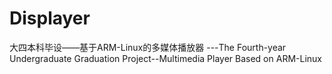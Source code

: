 # Displayer
大四本科毕设——基于ARM-Linux的多媒体播放器 
---The Fourth-year Undergraduate Graduation Project--Multimedia Player Based on ARM-Linux
